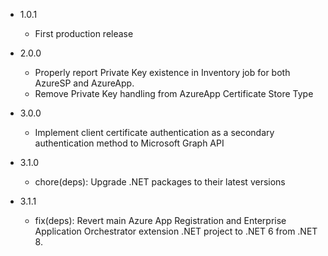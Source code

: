 - 1.0.1
    - First production release

- 2.0.0
    - Properly report Private Key existence in Inventory job for both AzureSP and AzureApp.
    - Remove Private Key handling from AzureApp Certificate Store Type

- 3.0.0
    - Implement client certificate authentication as a secondary authentication method to Microsoft Graph API

- 3.1.0
    - chore(deps): Upgrade .NET packages to their latest versions

- 3.1.1
  - fix(deps): Revert main Azure App Registration and Enterprise Application Orchestrator extension .NET project to .NET 6 from .NET 8.
